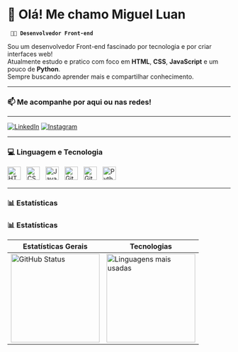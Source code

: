 # 👋 Olá! Me chamo Miguel Luan

**` 🧑‍💻 Desenvolvedor Front-end`**

Sou um desenvolvedor Front-end fascinado por tecnologia e por criar interfaces web!  
Atualmente estudo e pratico com foco em **HTML**, **CSS**, **JavaScript** e um pouco de **Python**.  
Sempre buscando aprender mais e compartilhar conhecimento.

---

### 📫 Me acompanhe por aqui ou nas redes!

---

[![LinkedIn](https://img.shields.io/badge/🔗%20LinkedIn-0077B5?style=for-the-badge&logo=linkedin&logoColor=white)](
https://www.linkedin.com/in/miguel-luan-112b16370/)
[![Instagram](https://img.shields.io/badge/%20Instagram-E4405F?style=for-the-badge&logo=instagram&logoColor=white)](https://www.instagram.com/MiguelLuan15/)

---

### 💻 Linguagem e Tecnologia

<img align="left" alt="HTML" title="HTML" width="30px" style="padding-right: 10px" src="https://cdn.jsdelivr.net/gh/devicons/devicon@latest/icons/html5/html5-original.svg"/>
<img align="left" alt="CSS" title="CSS" width="30px" style="padding-right: 10px" src="https://cdn.jsdelivr.net/gh/devicons/devicon@latest/icons/css3/css3-original.svg"/>
<img align="left" alt="JavaScript" title="JavaScript" width="30px" style="padding-right: 10px" src="https://cdn.jsdelivr.net/gh/devicons/devicon@latest/icons/javascript/javascript-original.svg"/>
<img align="left" alt="Git" title="Git" width="30px" style="padding-right: 10px" src="https://cdn.jsdelivr.net/gh/devicons/devicon@latest/icons/git/git-original.svg"/>
<img align="left" alt="GitHub" title="GitHub" width="30px" style="padding-right: 10px" src="https://cdn.jsdelivr.net/gh/devicons/devicon@latest/icons/github/github-original.svg"/>
<img align="left" alt="Python" title="Python" width="30px" style="padding-right: 10px" src="https://cdn.jsdelivr.net/gh/devicons/devicon@latest/icons/python/python-original.svg"/>

<br/>
<br/>

---

### 📊 Estatísticas

### 📊 Estatísticas

| Estatísticas Gerais | Tecnologias |
|---------------------|-------------|
| <img alt="GitHub Status" height="200" src="https://github-readme-stats.vercel.app/api?username=MiguelLuan&show_icons=true&theme=dark&include_all_commits=true&locale=pt-br"/> | <img alt="Linguagens mais usadas" height="200" src="https://github-readme-stats.vercel.app/api/top-langs/?username=MiguelLuan&theme=dark&layout=compact&custom_title=Tecnologias"/> |

